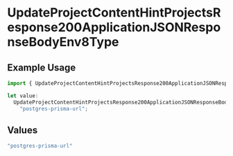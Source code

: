 # UpdateProjectContentHintProjectsResponse200ApplicationJSONResponseBodyEnv8Type

## Example Usage

```typescript
import { UpdateProjectContentHintProjectsResponse200ApplicationJSONResponseBodyEnv8Type } from "@vercel/sdk/models/operations/updateproject.js";

let value:
  UpdateProjectContentHintProjectsResponse200ApplicationJSONResponseBodyEnv8Type =
    "postgres-prisma-url";
```

## Values

```typescript
"postgres-prisma-url"
```